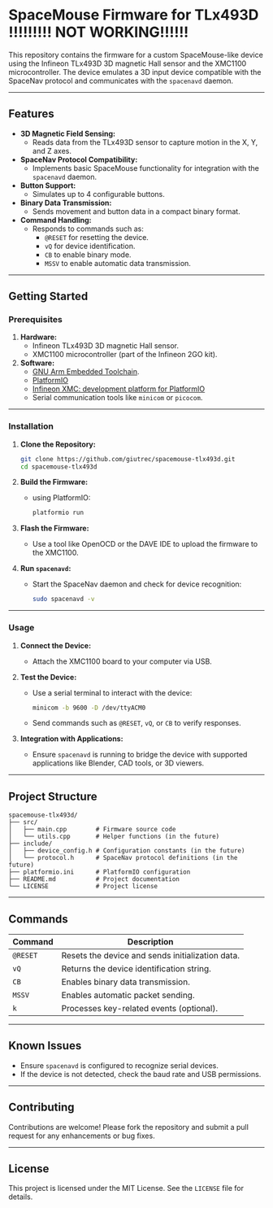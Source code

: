 
# **SpaceMouse Firmware for TLx493D** !!!!!!!!! NOT WORKING!!!!!!

This repository contains the firmware for a custom SpaceMouse-like device using the Infineon TLx493D 3D magnetic Hall sensor and the XMC1100 microcontroller. The device emulates a 3D input device compatible with the SpaceNav protocol and communicates with the `spacenavd` daemon.

---

## **Features**
- **3D Magnetic Field Sensing:**
  - Reads data from the TLx493D sensor to capture motion in the X, Y, and Z axes.
- **SpaceNav Protocol Compatibility:**
  - Implements basic SpaceMouse functionality for integration with the `spacenavd` daemon.
- **Button Support:**
  - Simulates up to 4 configurable buttons.
- **Binary Data Transmission:**
  - Sends movement and button data in a compact binary format.
- **Command Handling:**
  - Responds to commands such as:
    - `@RESET` for resetting the device.
    - `vQ` for device identification.
    - `CB` to enable binary mode.
    - `MSSV` to enable automatic data transmission.

---

## **Getting Started**

### **Prerequisites**
1. **Hardware:**
   - Infineon TLx493D 3D magnetic Hall sensor.
   - XMC1100 microcontroller (part of the Infineon 2GO kit).
2. **Software:**
   - [GNU Arm Embedded Toolchain](https://developer.arm.com/tools-and-software/open-source-software/developer-tools/gnu-toolchain/gnu-rm).
   - [PlatformIO](https://platformio.org/)
   - [Infineon XMC: development platform for PlatformIO](https://github.com/Infineon/platformio-infineonxmc)
   - Serial communication tools like `minicom` or `picocom`.

---

### **Installation**

1. **Clone the Repository:**
   ```bash
   git clone https://github.com/giutrec/spacemouse-tlx493d.git
   cd spacemouse-tlx493d
   ```

2. **Build the Firmware:**
   - using PlatformIO:
     ```bash
     platformio run
     ```
3. **Flash the Firmware:**
   - Use a tool like OpenOCD or the DAVE IDE to upload the firmware to the XMC1100.

4. **Run `spacenavd`:**
   - Start the SpaceNav daemon and check for device recognition:
     ```bash
     sudo spacenavd -v
     ```

---

### **Usage**

1. **Connect the Device:**
   - Attach the XMC1100 board to your computer via USB.

2. **Test the Device:**
   - Use a serial terminal to interact with the device:
     ```bash
     minicom -b 9600 -D /dev/ttyACM0
     ```
   - Send commands such as `@RESET`, `vQ`, or `CB` to verify responses.

3. **Integration with Applications:**
   - Ensure `spacenavd` is running to bridge the device with supported applications like Blender, CAD tools, or 3D viewers.

---

## **Project Structure**

```
spacemouse-tlx493d/
├── src/
│   ├── main.cpp        # Firmware source code
│   └── utils.cpp       # Helper functions (in the future)
├── include/
│   ├── device_config.h # Configuration constants (in the future)
│   └── protocol.h      # SpaceNav protocol definitions (in the future)
├── platformio.ini      # PlatformIO configuration 
├── README.md           # Project documentation
└── LICENSE             # Project license
```

---

## **Commands**

| Command   | Description                                   |
|-----------|-----------------------------------------------|
| `@RESET`  | Resets the device and sends initialization data. |
| `vQ`      | Returns the device identification string.     |
| `CB`      | Enables binary data transmission.            |
| `MSSV`    | Enables automatic packet sending.            |
| `k`       | Processes key-related events (optional).     |

---

## **Known Issues**

- Ensure `spacenavd` is configured to recognize serial devices.
- If the device is not detected, check the baud rate and USB permissions.

---

## **Contributing**

Contributions are welcome! Please fork the repository and submit a pull request for any enhancements or bug fixes.

---

## **License**

This project is licensed under the MIT License. See the `LICENSE` file for details.

